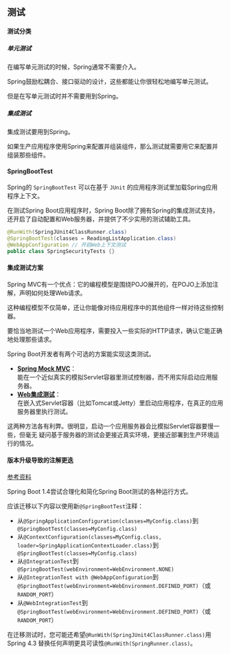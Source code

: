 ## 测试

#### 测试分类

##### 单元测试

在编写单元测试的时候，Spring通常不需要介入。

Spring鼓励松耦合、接口驱动的设计，这些都能让你很轻松地编写单元测试。

但是在写单元测试时并不需要用到Spring。

##### 集成测试

集成测试要用到Spring。

如果生产应用程序使用Spring来配置并组装组件，那么测试就需要用它来配置并组装那些组件。

#### SpringBootTest

Spring的 `SpringBootTest` 可以在基于 `JUnit` 的应用程序测试里加载Spring应用程序上下文。

在测试Spring Boot应用程序时，Spring Boot除了拥有Spring的集成测试支持，还开启了自动配置和Web服务器，并提供了不少实用的测试辅助工具。

```java
@RunWith(SpringJUnit4ClassRunner.class)
@SpringBootTest(classes = ReadingListApplication.class)
@WebAppConfiguration // 开启Web上下文测试
public class SpringSecurityTests {}
```

#### 集成测试方案

Spring MVC有一个优点：它的编程模型是围绕POJO展开的，在POJO上添加注解，声明如何处理Web请求。

这种编程模型不仅简单，还让你能像对待应用程序中的其他组件一样对待这些控制器。

要恰当地测试一个Web应用程序，需要投入一些实际的HTTP请求，确认它能正确地处理那些请求。

Spring Boot开发者有两个可选的方案能实现这类测试。

- **[Spring Mock MVC](4.2测试Web应用程序.md)**：  
  能在一个近似真实的模拟Servlet容器里测试控制器，而不用实际启动应用服务器。
- **[Web集成测试](4.3测试运行中的应用程序.md)**：  
  在嵌入式Servlet容器（比如Tomcat或Jetty）里启动应用程序，在真正的应用服务器里执行测试。

这两种方法各有利弊。很明显，启动一个应用服务器会比模拟Servlet容器要慢一些，但毫无
疑问基于服务器的测试会更接近真实环境，更接近部署到生产环境运行的情况。

#### 版本升级导致的注解更迭

[参考资料](<https://github.com/spring-projects/spring-boot/wiki/Spring-Boot-1.4-Release-Notes>)

Spring Boot 1.4尝试合理化和简化Spring Boot测试的各种运行方式。

应该迁移以下内容以使用新`@SpringBootTest`注释：

- 从`@SpringApplicationConfiguration(classes=MyConfig.class)`到`@SpringBootTest(classes=MyConfig.class)`
- 从`@ContextConfiguration(classes=MyConfig.class, loader=SpringApplicationContextLoader.class)`到`@SpringBootTest(classes=MyConfig.class)`
- 从`@IntegrationTest`到`@SpringBootTest(webEnvironment=WebEnvironment.NONE)`
- 从`@IntegrationTest with @WebAppConfiguration`到`@SpringBootTest(webEnvironment=WebEnvironment.DEFINED_PORT)`（或`RANDOM_PORT`）
- 从`@WebIntegrationTest`到`@SpringBootTest(webEnvironment=WebEnvironment.DEFINED_PORT)`（或`RANDOM_PORT`）

在迁移测试时，您可能还希望`@RunWith(SpringJUnit4ClassRunner.class)`用Spring 4.3 替换任何声明更具可读性`@RunWith(SpringRunner.class)`。